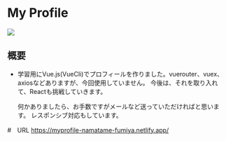 # My Profile
![](https://user-images.githubusercontent.com/65533226/95225704-067cd580-0837-11eb-9fd3-c5462d808d7c.png)

 ## 概要
- 学習用にVue.js(VueCli)でプロフィールを作りました。vuerouter、vuex、axiosなどありますが、今回使用していません。
  今後は、それを取り入れて、Reactも挑戦していきます。

  何かありましたら、お手数ですがメールなど送っていただければと思います。
  レスポンシブ対応もしています。

#　URL
https://myprofile-namatame-fumiya.netlify.app/
